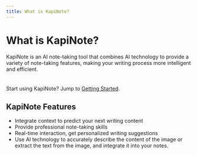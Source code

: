```yaml
---
title: What is KapiNote?
---
```


# What is KapiNote?

KapiNote is an AI note-taking tool that combines AI technology to provide a variety of note-taking features, making your writing process more intelligent and efficient.

<div class="tip custom-block" style="padding-top: 8px">

Start using KapiNote? Jump to [Getting Started](./getting-started).

</div>

## KapiNote Features

* Integrate context to predict your next writing content
* Provide professional note-taking skills
* Real-time interaction, get personalized writing suggestions
* Use AI technology to accurately describe the content of the image or extract the text from the image, and integrate it into your notes.
